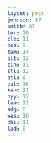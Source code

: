 ```yaml
---
layout: post
johnson: 87
smith: 87
tor: 10
cle: 11
bos: 9
tam: 14
pit: 12
cin: 11
stl: 12
atl: 8
bal: 16
kan: 11
nyy: 12
laa: 11
sdg: 8
was: 10
phi: 11
lad: 8
---
```


